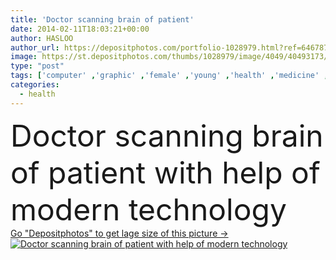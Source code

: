 ```yaml
---
title: 'Doctor scanning brain of patient'
date: 2014-02-11T18:03:21+00:00
author: HASLOO
author_url: https://depositphotos.com/portfolio-1028979.html?ref=64678756
image: https://st.depositphotos.com/thumbs/1028979/image/4049/40493173/api_thumb_450.jpg?forcejpeg=true
type: "post"
tags: ['computer' ,'graphic' ,'female' ,'young' ,'health' ,'medicine' ,'healthcare' ,'medical' ,'tech' ,'technology' ,'modern' ,'futuristic' ,'service' ,'Cardiology' ,'doctor' ,'heart' ,'hospital' ,'woman' ,'display' ,'fingers' ,'screen' ,'digital' ,'working' ,'with' ,'laptop' ,'stethoscope' ,'patient' ,'examining' ,'help' ,'disease' ,'future' ,'system' ,'history' ,'analyzing' ,'virtual' ,'automated' ,'chart' ,'of' ,'diagnosis' ,'interface' ,'brain' ,'diagram' ,'the' ,'scan' ,'ladies' ,'practitioner' ,'scanning' ,'cardiologist' ,'specialist' ,'radiology' ]
categories: 
  - health
---
```

<div aling="center">
            <font size="60"> Doctor scanning brain of patient with help of modern technology</font>   
</div>
<div>
    <a href='https://st.depositphotos.com/thumbs/1028979/image/4049/40493173/api_thumb_450.jpg?forcejpeg=true?ref=64678756' target=_blank > Go "Depositphotos" to get lage size of this picture ->
        <img href='https://st.depositphotos.com/thumbs/1028979/image/4049/40493173/api_thumb_450.jpg?forcejpeg=true?ref=64678756' src='https://st.depositphotos.com/1028979/4049/i/950/depositphotos_40493173-stock-photo-doctor-scanning-brain-of-patient.jpg?forcejpeg=true' alt='Doctor scanning brain of patient with help of modern technology' >
    </a>
</div>
